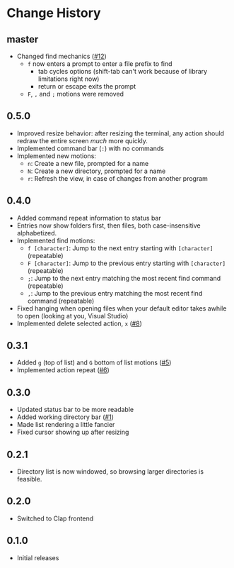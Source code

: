 # Change History

## master
- Changed find mechanics ([#12](https://github.com/LPGhatguy/magic-school-bus/issues/12))
	- `f` now enters a prompt to enter a file prefix to find
		- tab cycles options (shift-tab can't work because of library limitations right now)
		- return or escape exits the prompt
	- `F`, `,` and `;` motions were removed

## 0.5.0
- Improved resize behavior: after resizing the terminal, any action should redraw the entire screen _much_ more quickly.
- Implemented command bar (`:`) with no commands
- Implemented new motions:
	- `n`: Create a new file, prompted for a name
	- `N`: Create a new directory, prompted for a name
	- `r`: Refresh the view, in case of changes from another program

## 0.4.0
- Added command repeat information to status bar
- Entries now show folders first, then files, both case-insensitive alphabetized.
- Implemented find motions:
	- `f [character]`: Jump to the next entry starting with `[character]` (repeatable)
	- `F [character]`: Jump to the previous entry starting with `[character]` (repeatable)
	- `;`: Jump to the next entry matching the most recent find command (repeatable)
	- `,`: Jump to the previous entry matching the most recent find command (repeatable)
- Fixed hanging when opening files when your default editor takes awhile to open (looking at you, Visual Studio)
- Implemented delete selected action, `x` ([#8](https://github.com/LPGhatguy/magic-school-bus/issues/8))

## 0.3.1
- Added `g` (top of list) and `G` bottom of list motions ([#5](https://github.com/LPGhatguy/magic-school-bus/issues/5))
- Implemented action repeat ([#6](https://github.com/LPGhatguy/magic-school-bus/issues/6))

## 0.3.0
- Updated status bar to be more readable
- Added working directory bar ([#1](https://github.com/LPGhatguy/magic-school-bus/issues/1))
- Made list rendering a little fancier
- Fixed cursor showing up after resizing

## 0.2.1
- Directory list is now windowed, so browsing larger directories is feasible.

## 0.2.0
- Switched to Clap frontend

## 0.1.0
- Initial releases